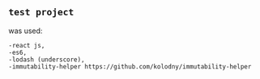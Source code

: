 ## `test project`

was used:

    -react js,
    -es6,
    -lodash (underscore),
    -immutability-helper https://github.com/kolodny/immutability-helper